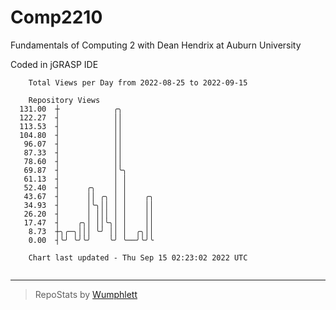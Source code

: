 # Comp2210
Fundamentals of Computing 2 with Dean Hendrix at Auburn University

Coded in jGRASP IDE

```
    Total Views per Day from 2022-08-25 to 2022-09-15

    Repository Views
  131.00  ┼            ╭╮
  122.27  ┤            ││
  113.53  ┤            ││
  104.80  ┤            ││
   96.07  ┤            ││
   87.33  ┤            ││
   78.60  ┤            ││
   69.87  ┤            │╰╮
   61.13  ┤            │ │
   52.40  ┤      ╭╮    │ │
   43.67  ┤      ││ ╭╮ │ │    ╭╮
   34.93  ┤      │╰╮││ │ │    ││
   26.20  ┤      │ │││ │ │    ││
   17.47  ┤    ╭╮│ ││╰╮│ │    ││
    8.73  ┼╮╭─╮│││ ╰╯ ││ │  ╭╮││
    0.00  ┤╰╯ ╰╯╰╯    ╰╯ ╰──╯╰╯╰

    Chart last updated - Thu Sep 15 02:23:02 2022 UTC
    
```

---

> RepoStats by [Wumphlett](https://github.com/Wumphlett)
